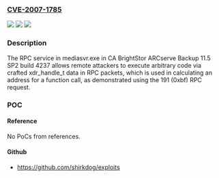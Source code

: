 ### [CVE-2007-1785](https://cve.mitre.org/cgi-bin/cvename.cgi?name=CVE-2007-1785)
![](https://img.shields.io/static/v1?label=Product&message=n%2Fa&color=blue)
![](https://img.shields.io/static/v1?label=Version&message=n%2Fa&color=blue)
![](https://img.shields.io/static/v1?label=Vulnerability&message=n%2Fa&color=brighgreen)

### Description

The RPC service in mediasvr.exe in CA BrightStor ARCserve Backup 11.5 SP2 build 4237 allows remote attackers to execute arbitrary code via crafted xdr_handle_t data in RPC packets, which is used in calculating an address for a function call, as demonstrated using the 191 (0xbf) RPC request.

### POC

#### Reference
No PoCs from references.

#### Github
- https://github.com/shirkdog/exploits

